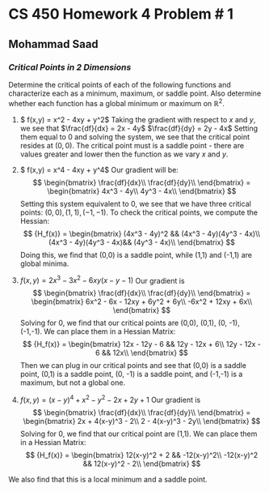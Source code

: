 # CS 450 Homework 4 Problem \# 1
## Mohammad Saad

### _Critical Points in 2 Dimensions_

Determine the critical points of each of the following functions and characterize each as a minimum, maximum, or saddle point. Also determine whether each function has a global minimum or maximum on $ℝ^2$.

1. $ f(x,y) = x^2 - 4xy + y^2$
Taking the gradient with respect to $x$ and $y$, we see that 
$\frac{df}{dx} = 2x - 4y$ 
$\frac{df}{dy} = 2y - 4x$ 
Setting them equal to 0 and solving the system, we see that the critical point resides at $(0,0)$. The critical point must is a saddle point - there are values greater and lower then the function as we vary $x$ and $y$.

2. $ f(x,y) = x^4 - 4xy + y^4$
Our gradient will be:
$$
\begin{bmatrix}
\frac{df}{dx}\\
\frac{df}{dy}\\
\end{bmatrix} = 
\begin{bmatrix}
4x^3 - 4y\\
4y^3 - 4x\\
\end{bmatrix} 
$$
Setting this system equivalent to 0, we see that we have three critical points: $(0,0), (1,1),(-1,-1)$. To check the critical points, we compute the Hessian:
$$
{H_f(x)} = \begin{bmatrix}
(4x^3 - 4y)^2 && (4x^3 - 4y)(4y^3 - 4x)\\
(4x^3 - 4y)(4y^3 - 4x)&& (4y^3 - 4x)\\
\end{bmatrix} 
$$
Doing this, we find that (0,0) is a saddle point, while (1,1) and (-1,1) are global minima.

3. $f(x,y) = 2x^3 - 3x^2 - 6xy(x - y - 1)$
Our gradient is
$$
\begin{bmatrix}
\frac{df}{dx}\\
\frac{df}{dy}\\
\end{bmatrix} = 
\begin{bmatrix}
6x^2 - 6x  - 12xy + 6y^2 +  6y\\
-6x^2 + 12xy + 6x\\
\end{bmatrix} 
$$
Solving for 0, we find that our critical points are (0,0), (0,1), (0, -1), (-1,-1). We can place them in a Hessian Matrix:
$$
{H_f(x)} = \begin{bmatrix}
12x - 12y - 6 && 12y - 12x + 6\\
12y - 12x - 6 && 12x\\
\end{bmatrix} 
$$
Then we can plug in our critical points and see that (0,0) is a saddle point,  (0,1) is a saddle point, (0, -1) is a saddle point, and (-1,-1) is a maximum, but not a global one. 

4. $f(x,y) = (x-y)^4 + x^2 - y^2 - 2x + 2y + 1$
Our gradient is
$$
\begin{bmatrix}
\frac{df}{dx}\\
\frac{df}{dy}\\
\end{bmatrix} = 
\begin{bmatrix}
2x  + 4(x-y)^3 - 2\\
2 - 4(x-y)^3 - 2y\\
\end{bmatrix} 
$$
Solving for 0, we find that our critical point are (1,1). We can place them in a Hessian Matrix:
$$
{H_f(x)} = \begin{bmatrix}
12(x-y)^2 + 2 && -12(x-y)^2\\
-12(x-y)^2 && 12(x-y)^2 - 2\\
\end{bmatrix} 
$$

We also find that this is a local minimum and a saddle point.


 